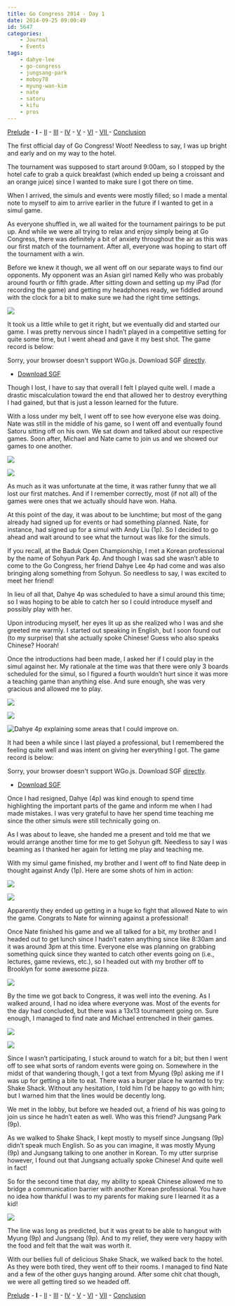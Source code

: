 ```yaml
---
title: Go Congress 2014 - Day 1
date: 2014-09-25 09:00:49
id: 5647
categories:
	- Journal
	- Events
tags:
	- dahye-lee
	- go-congress
	- jungsang-park
	- moboy78
	- myung-wan-kim
	- nate
	- satoru
	- kifu
	- pros
---
```


[Prelude](http://www.bengozen.com/go-congress-2014-prelude/ "Go Congress 2014 — Prelude") - **I** - [II](http://www.bengozen.com/go-congress-2014-day-2/ "Go Congress 2014 — Day 2") - [III](http://www.bengozen.com/go-congress-2014-day-3/ "Go Congress 2014 — Day 3") - [IV](http://www.bengozen.com/go-congress-2014-day-4/ "Go Congress 2014 — Day 4") - [V](http://www.bengozen.com/go-congress-2014-day-5/ "Go Congress 2014 — Day 5") - [VI](http://www.bengozen.com/go-congress-2014-day-6/ "Go Congress 2014 — Day 6") - [VII ](http://www.bengozen.com/go-congress-2014-day-7/ "Go Congress 2014 — Day 7")- [Conclusion](http://www.bengozen.com/go-congress-2014-conclusion/ "Go Congress 2014 — Conclusion")

The first official day of Go Congress! Woot! Needless to say, I was up bright and early and on my way to the hotel.

The tournament was supposed to start around 9:00am, so I stopped by the hotel cafe to grab a quick breakfast (which ended up being a croissant and an orange juice) since I wanted to make sure I got there on time.

When I arrived, the simuls and events were mostly filled; so I made a mental note to myself to aim to arrive earlier in the future if I wanted to get in a simul game.

As everyone shuffled in, we all waited for the tournament pairings to be put up. And while we were all trying to relax and enjoy simply being at Go Congress, there was definitely a bit of anxiety throughout the air as this was our first match of the tournament. After all, everyone was hoping to start off the tournament with a win.

Before we knew it though, we all went off on our separate ways to find our opponents. My opponent was an Asian girl named Kelly who was probably around fourth or fifth grade. After sitting down and setting up my iPad (for recording the game) and getting my headphones ready, we fiddled around with the clock for a bit to make sure we had the right time settings.

![](/images/2014/09/2014GC-D01-01.jpg)

<!--more-->

It took us a little while to get it right, but we eventually did and started our game. I was pretty nervous since I hadn’t played in a competitive setting for quite some time, but I went ahead and gave it my best shot. The game record is below:

<article>
	<section data-wgo="/kifu/2014/2014.08.10-US-Go-Congress-US-Open-Round-1.sgf" data-wgo-enablewheel="false" style="width: 100%">
	  <p>Sorry, your browser doesn't support WGo.js. Download SGF <a href="/kifu/2014/2014.08.10-US-Go-Congress-US-Open-Round-1.sgf">directly</a>.</p>
	</section>
	<div><ul><li><a href="/kifu/2014/2014.08.10-US-Go-Congress-US-Open-Round-1.sgf">Download SGF</a></li></ul></div>
</article>

Though I lost, I have to say that overall I felt I played quite well. I made a drastic miscalculation toward the end that allowed her to destroy everything I had gained, but that is just a lesson learned for the future.

With a loss under my belt, I went off to see how everyone else was doing. Nate was still in the middle of his game, so I went off and eventually found Satoru sitting off on his own. We sat down and talked about our respective games. Soon after, Michael and Nate came to join us and we showed our games to one another.

![](/images/2014/09/2014GC-D01-08.jpg)

![](/images/2014/09/2014GC-D01-10.jpg)

As much as it was unfortunate at the time, it was rather funny that we all lost our first matches. And if I remember correctly, most (if not all) of the games were ones that we actually should have won. Haha.

At this point of the day, it was about to be lunchtime; but most of the gang already had signed up for events or had something planned. Nate, for instance, had signed up for a simul with Andy Liu (1p). So I decided to go ahead and wait around to see what the turnout was like for the simuls.

If you recall, at the Baduk Open Championship, I met a Korean professional by the name of Sohyun Park 4p. And though I was sad she wasn’t able to come to the Go Congress, her friend Dahye Lee 4p had come and was also bringing along something from Sohyun. So needless to say, I was excited to meet her friend!

In lieu of all that, Dahye 4p was scheduled to have a simul around this time; so I was hoping to be able to catch her so I could introduce myself and possibly play with her.

Upon introducing myself, her eyes lit up as she realized who I was and she greeted me warmly. I started out speaking in English, but I soon found out (to my surprise) that she actually spoke Chinese! Guess who also speaks Chinese? Hoorah!

Once the introductions had been made, I asked her if I could play in the simul against her. My rationale at the time was that there were only 3 boards scheduled for the simul, so I figured a fourth wouldn’t hurt since it was more a teaching game than anything else. And sure enough, she was very gracious and allowed me to play.

![](/images/2014/09/2014GC-D01-17.jpg)

![](/images/2014/09/2014GC-D01-21.jpg)

![Dahye 4p explaining some areas that I could improve on.](/images/2014/09/2014GC-D01-23.jpg)

It had been a while since I last played a professional, but I remembered the feeling quite well and was intent on giving her everything I got. The game record is below:

<article>
	<section data-wgo="/kifu/2014/2014.08.10-US-Go-Congress-Dahye-Lee-4p.sgf" data-wgo-enablewheel="false" style="width: 100%">
	  <p>Sorry, your browser doesn't support WGo.js. Download SGF <a href="/kifu/2014/2014.08.10-US-Go-Congress-Dahye-Lee-4p.sgf">directly</a>.</p>
	</section>
	<div><ul><li><a href="/kifu/2014/2014.08.10-US-Go-Congress-Dahye-Lee-4p.sgf">Download SGF</a></li></ul></div>
</article>

Once I had resigned, Dahye (4p) was kind enough to spend time highlighting the important parts of the game and inform me when I had made mistakes. I was very grateful to have her spend time teaching me since the other simuls were still technically going on.

As I was about to leave, she handed me a present and told me that we would arrange another time for me to get Sohyun gift. Needless to say I was beaming as I thanked her again for letting me play and teaching me.

With my simul game finished, my brother and I went off to find Nate deep in thought against Andy (1p). Here are some shots of him in action:

![](/images/2014/09/2014GC-D01-28.jpg)

![](/images/2014/09/2014GC-D01-38.jpg)

Apparently they ended up getting in a huge ko fight that allowed Nate to win the game. Congrats to Nate for winning against a professional!

Once Nate finished his game and we all talked for a bit, my brother and I headed out to get lunch since I hadn’t eaten anything since like 8:30am and it was around 3pm at this time. Everyone else was planning on grabbing something quick since they wanted to catch other events going on (i.e., lectures, game reviews, etc.), so I headed out with my brother off to Brooklyn for some awesome pizza.

![](/images/2014/09/2014GC-D01-40.jpg)

By the time we got back to Congress, it was well into the evening. As I walked around, I had no idea where everyone was. Most of the events for the day had concluded, but there was a 13x13 tournament going on. Sure enough, I managed to find nate and Michael entrenched in their games.

![](/images/2014/09/2014GC-D01-42.jpg)

![](/images/2014/09/2014GC-D01-49.jpg)

Since I wasn’t participating, I stuck around to watch for a bit; but then I went off to see what sorts of random events were going on. Somewhere in the midst of that wandering though, I got a text from Myung (9p) asking me if I was up for getting a bite to eat. There was a burger place he wanted to try: Shake Shack. Without any hesitation, I told him I’d be happy to go with him; but I warned him that the lines would be decently long.

We met in the lobby, but before we headed out, a friend of his was going to join us since he hadn’t eaten as well. Who was this friend? Jungsang Park (9p).

As we walked to Shake Shack, I kept mostly to myself since Jungsang (9p) didn’t speak much English. So as you can imagine, it was mostly Myung (9p) and Jungsang talking to one another in Korean. To my utter surprise however, I found out that Jungsang actually spoke Chinese! And quite well in fact!

So for the second time that day, my ability to speak Chinese allowed me to bridge a communication barrier with another Korean professional. You have no idea how thankful I was to my parents for making sure I learned it as a kid!

![](/images/2014/09/2014GC-D01-51.jpg)

The line was long as predicted, but it was great to be able to hangout with Myung (9p) and Jungsang (9p). And to my relief, they were very happy with the food and felt that the wait was worth it.

With our bellies full of delicious Shake Shack, we walked back to the hotel. As they were both tired, they went off to their rooms. I managed to find Nate and a few of the other guys hanging around. After some chit chat though, we were all getting tired so we headed off.

[Prelude](http://www.bengozen.com/go-congress-2014-prelude/ "Go Congress 2014 — Prelude") - **I** - [II](http://www.bengozen.com/go-congress-2014-day-2/ "Go Congress 2014 — Day 2") - [III](http://www.bengozen.com/go-congress-2014-day-3/ "Go Congress 2014 — Day 3") - [IV](http://www.bengozen.com/go-congress-2014-day-4/ "Go Congress 2014 — Day 4") - [V](http://www.bengozen.com/go-congress-2014-day-5/ "Go Congress 2014 — Day 5") - [VI](http://www.bengozen.com/go-congress-2014-day-6/ "Go Congress 2014 — Day 6") - [VII](http://www.bengozen.com/go-congress-2014-day-7/ "Go Congress 2014 — Day 7") - [Conclusion](http://www.bengozen.com/go-congress-2014-conclusion/ "Go Congress 2014 — Conclusion")